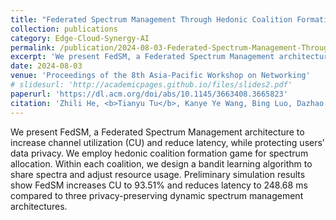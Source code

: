 ```yaml
---
title: "Federated Spectrum Management Through Hedonic Coalition Formation"
collection: publications
category: Edge-Cloud-Synergy-AI
permalink: /publication/2024-08-03-Federated-Spectrum-Management-Through-Hedonic-Coalition-Formation
excerpt: 'We present FedSM, a Federated Spectrum Management architecture to increase channel utilization (CU) and reduce latency, while protecting users’ data privacy.'
date: 2024-08-03
venue: 'Proceedings of the 8th Asia-Pacific Workshop on Networking'
# slidesurl: 'http://academicpages.github.io/files/slides2.pdf'
paperurl: 'https://dl.acm.org/doi/abs/10.1145/3663408.3665823'
citation: 'Zhili He, <b>Tianyu Tu</b>, Kanye Ye Wang, Bing Luo, Dazhao Cheng, Chuang Hu.'
---
```


We present FedSM, a Federated Spectrum Management architecture to increase channel utilization (CU) and reduce latency, while protecting users’ data privacy. We employ hedonic coalition formation game for spectrum allocation. Within each coalition, we design a bandit learning algorithm to share spectra and adjust resource usage. Preliminary simulation results show FedSM increases CU to 93.51% and reduces latency to 248.68 ms compared to three privacy-preserving dynamic spectrum management architectures.
